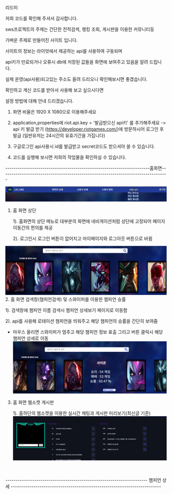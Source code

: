 리드미

저희 코드를 확인해 주셔서 감사합니다.

sws프로젝트의 주제는 간단한 전적검색, 랭킹 조회, 게시판을 이용한 커뮤니티등

가벼운 주제로 만들어진 사이트 입니다.

사이트의 정보는 라이엇에서 제공하는 api를 사용하여 구동되며

api키가 만료되거나 오류시 db에 저장된 값들을 화면에 보여주고 있음을 알려 드립니다.

실제 운영(api사용)되고있는 주소도 올려 드리오니 확인해보시면 좋겠습니다.

확인하고 계신 코드를 받아서 사용해 보고 싶으시다면

설정 방법에 대해 안내 드리겠습니다.

1. 화면 비율은 1920 X 1080으로 이용해주세요

2. application,properties에 riot.api.key = '발급받으신 api키' 를 추가해주세요
 -> api 키 발급 받기 (https://developer.riotgames.com/)에 방문하시어 로그인 후 발급 (일반유저는 24시간의 유효기간을 가집니다)

3. 구글로그인 api사용시 id를 발급받고 secret코드도 받으셔야 쓸 수 있습니다. 

4. 코드를 실행해 보시면 저희의 작업물을 확인하실 수 있습니다.

----------------------------------------------------------------------홈화면---------------------------------------------------------------------------------

![홈화면상단](src/main/webapp/resources/readme/홈_상단_고정_메뉴.png)
1. 홈 화면 상단

   1). 홈화면의 상단 메뉴로 대부분의 화면에 네비게이션처럼 상단에 고정되어 페이지 이동간의 편의를 제공 
   
   2). 로그인시 로그인 버튼이 없어지고 마이페이지와 로그아웃 버튼으로 바뀜

![홈화면검색및스와이퍼](src/main/webapp/resources/readme/홈_검색창_스와이퍼.png)
2. 홈 화면 검색창(챔피언검색) 및 스와이퍼를 이용한 챔피언 승률

   1). 검색창에 챔피언 이름 검색시 챔피언 상세보기 페이지로 이동함
   
   2). api를 사용해 로테이션 챔피언을 띄워주고 해당 챔피언의 승률을 간단히 보여줌
   
   - 마우스 올리면 스와이퍼가 멈추고 해당 챔피언 정보 표출 그리고 버튼 클릭시 해당 챔피언 상세로 이동
![스와이퍼마우스호버](src/main/webapp/resources/readme/스와이퍼마우스호버.png)

3. 홈 화면 웹소캣 게시판

   1). 홈하단의 웹소캣을 이용한 실시간 채팅과 게시판 미리보기(최신글 기준)
![홈_웹소캣게시판](src/main/webapp/resources/readme/홈_웹소캣_게시판미리보기.png)
<br/>
<br/>  
--------------------------------------------------------------------- 챔피언 상세 -------------------------------------------------------------------------

